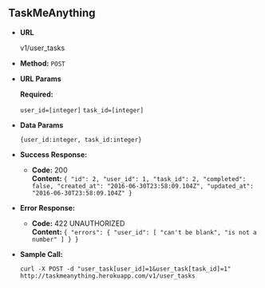 **TaskMeAnything**
----

* **URL**

  v1/user_tasks

* **Method:**
  `POST`

*  **URL Params**

   **Required:**

   `user_id=[integer]`
   `task_id=[integer]`

* **Data Params**

  `{user_id:integer, task_id:integer}`

* **Success Response:**

  * **Code:** 200 <br />
    **Content:** `{
  "id": 2,
  "user_id": 1,
  "task_id": 2,
  "completed": false,
  "created_at": "2016-06-30T23:58:09.104Z",
  "updated_at": "2016-06-30T23:58:09.104Z"
}`

* **Error Response:**

  * **Code:** 422 UNAUTHORIZED <br />
    **Content:** `{
  "errors": {
    "user_id": [
      "can't be blank",
      "is not a number"
    ]
  }
}`


* **Sample Call:**

  `curl -X POST -d "user_task[user_id]=1&user_task[task_id]=1" http://taskmeanything.herokuapp.com/v1/user_tasks`
